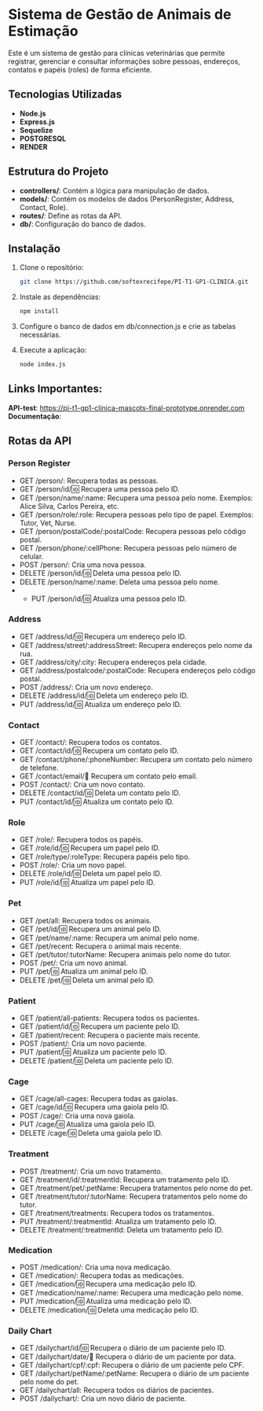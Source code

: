 # Sistema de Gestão de Animais de Estimação

Este é um sistema de gestão para clínicas veterinárias que permite registrar, gerenciar e consultar informações sobre pessoas, endereços, contatos e papéis (roles) de forma eficiente.

## Tecnologias Utilizadas

- **Node.js**
- **Express.js**
- **Sequelize**
- **POSTGRESQL** 
- **RENDER**

## Estrutura do Projeto

- **controllers/**: Contém a lógica para manipulação de dados.
- **models/**: Contém os modelos de dados (PersonRegister, Address, Contact, Role).
- **routes/**: Define as rotas da API.
- **db/**: Configuração do banco de dados.

## Instalação

1. Clone o repositório:
   ```bash
   git clone https://github.com/softexrecifepe/PI-T1-GP1-CLINICA.git

2. Instale as dependências:
   ```bash
   npm install

3. Configure o banco de dados em db/connection.js e crie as tabelas necessárias.

4. Execute a aplicação:
   ```bash
   node index.js

## Links Importantes:
**API-test**: https://pi-t1-gp1-clinica-mascots-final-prototype.onrender.com
**Documentação**:


## Rotas da API

### **Person Register**

-  GET /person/: Recupera todas as pessoas.
-  GET /person/id/:id: Recupera uma pessoa pelo ID.
-  GET /person/name/:name: Recupera uma pessoa pelo nome. Exemplos: Alice Silva, Carlos Pereira, etc.
-  GET /person/role/:role: Recupera pessoas pelo tipo de papel. Exemplos: Tutor, Vet, Nurse.
-  GET /person/postalCode/:postalCode: Recupera pessoas pelo código postal.
-  GET /person/phone/:cellPhone: Recupera pessoas pelo número de celular.
-  POST /person/: Cria uma nova pessoa.
-  DELETE /person/id/:id: Deleta uma pessoa pelo ID.
-  DELETE /person/name/:name: Deleta uma pessoa pelo nome.
- - PUT /person/id/:id: Atualiza uma pessoa pelo ID.

### **Address**
- GET /address/id/:id: Recupera um endereço pelo ID.
- GET /address/street/:addressStreet: Recupera endereços pelo nome da rua.
- GET /address/city/:city: Recupera endereços pela cidade.
- GET /address/postalcode/:postalCode: Recupera endereços pelo código postal.
- POST /address/: Cria um novo endereço.
- DELETE /address/id/:id: Deleta um endereço pelo ID.
- PUT /address/id/:id: Atualiza um endereço pelo ID.

### **Contact**
- GET /contact/: Recupera todos os contatos.
- GET /contact/id/:id: Recupera um contato pelo ID.
- GET /contact/phone/:phoneNumber: Recupera um contato pelo número de telefone.
- GET /contact/email/:email: Recupera um contato pelo email.
- POST /contact/: Cria um novo contato.
- DELETE /contact/id/:id: Deleta um contato pelo ID.
- PUT /contact/id/:id: Atualiza um contato pelo ID.

### **Role**
- GET /role/: Recupera todos os papéis.
- GET /role/id/:id: Recupera um papel pelo ID.
- GET /role/type/:roleType: Recupera papéis pelo tipo.
- POST /role/: Cria um novo papel.
- DELETE /role/id/:id: Deleta um papel pelo ID.
- PUT /role/id/:id: Atualiza um papel pelo ID.

### **Pet**
- GET /pet/all: Recupera todos os animais.
- GET /pet/id/:id: Recupera um animal pelo ID.
- GET /pet/name/:name: Recupera um animal pelo nome.
- GET /pet/recent: Recupera o animal mais recente.
- GET /pet/tutor/:tutorName: Recupera animais pelo nome do tutor.
- POST /pet/: Cria um novo animal.
- PUT /pet/:id: Atualiza um animal pelo ID.
- DELETE /pet/:id: Deleta um animal pelo ID.

### **Patient**
- GET /patient/all-patients: Recupera todos os pacientes.
- GET /patient/id/:id: Recupera um paciente pelo ID.
- GET /patient/recent: Recupera o paciente mais recente.
- POST /patient/: Cria um novo paciente.
- PUT /patient/:id: Atualiza um paciente pelo ID.
- DELETE /patient/:id: Deleta um paciente pelo ID.

### **Cage**
- GET /cage/all-cages: Recupera todas as gaiolas.
- GET /cage/id/:id: Recupera uma gaiola pelo ID.
- POST /cage/: Cria uma nova gaiola.
- PUT /cage/:id: Atualiza uma gaiola pelo ID.
- DELETE /cage/:id: Deleta uma gaiola pelo ID.

### **Treatment**
- POST /treatment/: Cria um novo tratamento.
- GET /treatment/id/:treatmentId: Recupera um tratamento pelo ID.
- GET /treatment/pet/:petName: Recupera tratamentos pelo nome do pet.
- GET /treatment/tutor/:tutorName: Recupera tratamentos pelo nome do tutor.
- GET /treatment/treatments: Recupera todos os tratamentos.
- PUT /treatment/:treatmentId: Atualiza um tratamento pelo ID.
- DELETE /treatment/:treatmentId: Deleta um tratamento pelo ID.

### **Medication**
- POST /medication/: Cria uma nova medicação.
- GET /medication/: Recupera todas as medicações.
- GET /medication/:id: Recupera uma medicação pelo ID.
- GET /medication/name/:name: Recupera uma medicação pelo nome.
- PUT /medication/:id: Atualiza uma medicação pelo ID.
- DELETE /medication/:id: Deleta uma medicação pelo ID.

### **Daily Chart**
- GET /dailychart/id/:id: Recupera o diário de um paciente pelo ID.
- GET /dailychart/date/:date: Recupera o diário de um paciente por data.
- GET /dailychart/cpf/:cpf: Recupera o diário de um paciente pelo CPF.
- GET /dailychart/petName/:petName: Recupera o diário de um paciente pelo nome do pet.
- GET /dailychart/all: Recupera todos os diários de pacientes.
- POST /dailychart/: Cria um novo diário de paciente.
